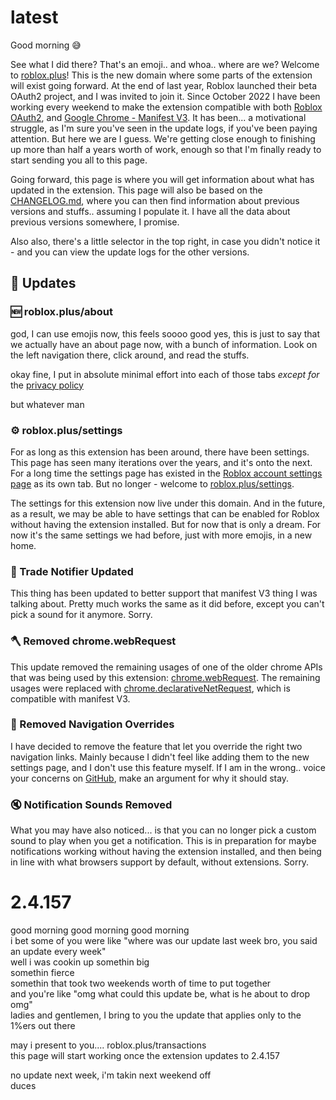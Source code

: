 # latest

Good morning :sweat_smile:

See what I did there? That's an emoji.. and whoa.. where are we? Welcome to [roblox.plus](https://roblox.plus/about/changes)! This is the new domain where some parts of the extension will exist going forward. At the end of last year, Roblox launched their beta OAuth2 project, and I was invited to join it. Since October 2022 I have been working every weekend to make the extension compatible with both [Roblox OAuth2](https://create.roblox.com/docs/cloud/open-cloud/oauth2-overview), and [Google Chrome - Manifest V3](https://developer.chrome.com/docs/extensions/mv3/intro/). It has been... a motivational struggle, as I'm sure you've seen in the update logs, if you've been paying attention. But here we are I guess. We're getting close enough to finishing up more than half a years worth of work, enough so that I'm finally ready to start sending you all to this page.

Going forward, this page is where you will get information about what has updated in the extension. This page will also be based on the [CHANGELOG.md](https://github.com/roblox-plus/extension/blob/master/CHANGELOG.md), where you can then find information about previous versions and stuffs.. assuming I populate it. I have all the data about previous versions somewhere, I promise.

Also also, there's a little selector in the top right, in case you didn't notice it - and you can view the update logs for the other versions.

## :tada: Updates

### :new: roblox.plus/about

god, I can use emojis now, this feels soooo good
yes, this is just to say that we actually have an about page now, with a bunch of information. Look on the left navigation there, click around, and read the stuffs.

okay fine, I put in absolute minimal effort into each of those tabs _except for_ the [privacy policy](https://roblox.plus/about/privacy-policy)

but whatever man

### :gear: roblox.plus/settings

For as long as this extension has been around, there have been settings. This page has seen many iterations over the years, and it's onto the next. For a long time the settings page has existed in the [Roblox account settings page](https://www.roblox.com/my/account) as its own tab. But no longer - welcome to [roblox.plus/settings](https://roblox.plus/settings).

The settings for this extension now live under this domain. And in the future, as a result, we may be able to have settings that can be enabled for Roblox without having the extension installed. But for now that is only a dream. For now it's the same settings we had before, just with more emojis, in a new home.

### :arrows_counterclockwise: Trade Notifier Updated

This thing has been updated to better support that manifest V3 thing I was talking about. Pretty much works the same as it did before, except you can't pick a sound for it anymore. Sorry.

### :axe: Removed chrome.webRequest

This update removed the remaining usages of one of the older chrome APIs that was being used by this extension: [chrome.webRequest](https://developer.chrome.com/docs/extensions/reference/webRequest). The remaining usages were replaced with [chrome.declarativeNetRequest](https://developer.chrome.com/docs/extensions/reference/declarativeNetRequest), which is compatible with manifest V3.

### :knife: Removed Navigation Overrides

I have decided to remove the feature that let you override the right two navigation links. Mainly because I didn't feel like adding them to the new settings page, and I don't use this feature myself. If I am in the wrong.. voice your concerns on [GitHub](https://github.com/roblox-plus/extension/issues), make an argument for why it should stay.

### :mute: Notification Sounds Removed

What you may have also noticed... is that you can no longer pick a custom sound to play when you get a notification. This is in preparation for maybe notifications working without having the extension installed, and then being in line with what browsers support by default, without extensions. Sorry.

# 2.4.157

good morning good morning good morning<br/>
i bet some of you were like "where was our update last week bro, you said an update every week"<br/>
well i was cookin up somethin big<br/>
somethin fierce<br/>
somethin that took two weekends worth of time to put together<br/>
and you're like "omg what could this update be, what is he about to drop omg"<br/>
ladies and gentlemen, I bring to you the update that applies only to the 1%ers out there<br/>

may i present to you.... roblox.plus/transactions<br/>
this page will start working once the extension updates to 2.4.157<br/>

no update next week, i'm takin next weekend off<br/>
duces
